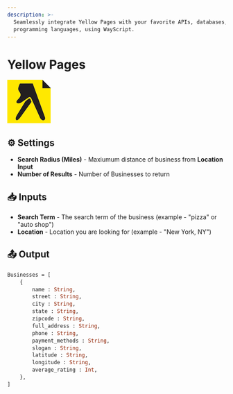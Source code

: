```yaml
---
description: >-
  Seamlessly integrate Yellow Pages with your favorite APIs, databases, and
  programming languages, using WayScript.
---
```


# Yellow Pages

![Look up business information from Yellow Pages.](../../.gitbook/assets/yellow_pages%20%281%29.png)

## ⚙ Settings

* **Search Radius \(Miles\)** - Maxiumum distance of business from **Location Input**
* **Number of Results** - Number of Businesses to return

## 📥 Inputs

* **Search Term** - The search term of the business \(example - "pizza" or "auto shop"\)
* **Location** - Location you are looking for \(example - "New York, NY"\)

## 📤 Output

```graphql
Businesses = [
    {
        name : String, 
        street : String, 
        city : String, 
        state : String, 
        zipcode : String, 
        full_address : String, 
        phone : String, 
        payment_methods : String,
        slogan : String, 
        latitude : String, 
        longitude : String, 
        average_rating : Int,
    },
]
```

